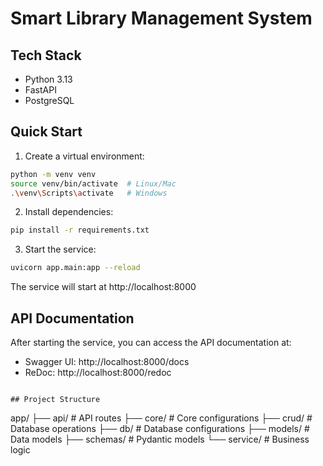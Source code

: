 #  Smart Library Management System


## Tech Stack

- Python 3.13
- FastAPI
- PostgreSQL

## Quick Start

1. Create a virtual environment:
```bash
python -m venv venv
source venv/bin/activate  # Linux/Mac
.\venv\Scripts\activate   # Windows
```

2. Install dependencies:
```bash
pip install -r requirements.txt
```

3. Start the service:
```bash
uvicorn app.main:app --reload
```

The service will start at http://localhost:8000

## API Documentation

After starting the service, you can access the API documentation at:
- Swagger UI: http://localhost:8000/docs
- ReDoc: http://localhost:8000/redoc

```

## Project Structure

```
app/
├── api/          # API routes
├── core/         # Core configurations
├── crud/         # Database operations
├── db/           # Database configurations
├── models/       # Data models
├── schemas/      # Pydantic models
└── service/      # Business logic
```

